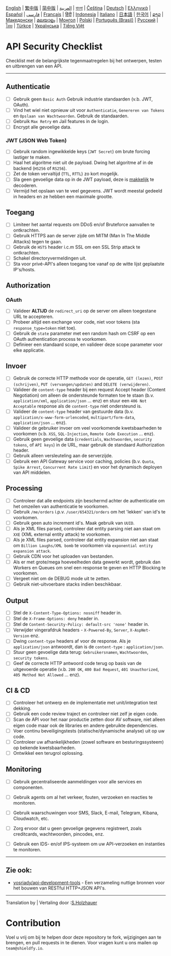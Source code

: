 [English](./README.md) | [繁中版](./README-tw.md) | [简中版](./README-zh.md) | [العربية](./README-ar.md) | [বাংলা](./README-bn.md) | [Čeština](./README-cs.md) | [Deutsch](./README-de.md) | [Ελληνικά](./README-el.md) | [Español](./README-es.md) | [فارسی](./README-fa.md) | [Français](./README-fr.md) | [हिंदी](./README-hi.md) | [Indonesia](./README-id.md) | [Italiano](./README-it.md) | [日本語](./README-ja.md) | [한국어](./README-ko.md) | [ລາວ](./README-lo.md) | [Македонски](./README-mk.md) | [മലയാളം](./README-ml.md) | [Монгол](./README-mn.md) | [Polski](./README-pl.md) | [Português (Brasil)](./README-pt_BR.md) | [Русский](./README-ru.md) | [ไทย](./README-th.md) | [Türkçe](./README-tr.md) | [Українська](./README-uk.md) | [Tiếng Việt](./README-vi.md)

# API Security Checklist
Checklist met de belangrijkste tegenmaatregelen bij het ontwerpen, testen en uitbrengen van een API.


---

## Authenticatie
- [ ] Gebruik geen `Basic Auth` Gebruik industrie standaarden (v.b. JWT, OAuth).
- [ ] Vind het wiel niet opnieuw uit voor `Authenticatie`, `Genereren van Tokens` en `Opslaan van Wachtwoorden`. Gebruik de standaarden.
- [ ] Gebruik `Max Retry` en Jail features in de login.
- [ ] Encrypt alle gevoelige data.

### JWT (JSON Web Token)
- [ ] Gebruik random ingewikkelde keys (`JWT Secret`) om brute forcing lastiger te maken.
- [ ] Haal het algoritme niet uit de payload. Dwing het algoritme af in de backend (`HS256` of `RS256`).
- [ ] Zet de token vervaltijd (`TTL`, `RTTL`) zo kort mogelijk.
- [ ] Sla geen gevoelige data op in de JWT payload, deze is [makkelijk](https://jwt.io/#debugger-io) te decoderen.
- [ ] Vermijd het opslaan van te veel gegevens. JWT wordt meestal gedeeld in headers en ze hebben een maximale grootte.

## Toegang
- [ ] Limiteer het aantal requests om DDoS en/of Bruteforce aanvallen te ontkrachten.
- [ ] Gebruik HTTPS aan de server zijde om MITM (Man In The Middle Attacks) tegen te gaan.
- [ ] Gebruik de `HSTS` header i.c.m SSL om een SSL Strip attack te ontkrachten.
- [ ] Schakel directoryvermeldingen uit.
- [ ] Sta voor privé-API's alleen toegang toe vanaf op de witte lijst geplaatste IP's/hosts.

## Authorization

### OAuth
- [ ] Valideer **ALTIJD** de `redirect_uri` op de server om alleen toegestane URL te accepteren.
- [ ] Probeer altijd een exchange voor code, niet voor tokens (sta `response_type=token` niet toe).
- [ ] Gebruik de `state` parameter met een random hash om CSRF op een OAuth authentication process te voorkomen.
- [ ] Definieer een standaard scope, en valideer deze scope parameter voor elke applicatie.

## Invoer
- [ ] Gebruik de correcte HTTP methode voor de operatie, `GET (lezen)`, `POST (schrijven)`, `PUT (vervangen/updaten)` and `DELETE (verwijderen)`.
- [ ] Valideer de `content-type` header bij een request Accept header (Content Negotiation) om alleen de ondersteunde formaten toe te staan (b.v. `application/xml`, `application/json` ... enz) en stuur een `406 Not Acceptable` response als de `content-type` niet ondersteund is.
- [ ] Valideer de `content-type` header van gestuurde data (b.v. `application/x-www-form-urlencoded`, `multipart/form-data`, `application/json` ... enz).
- [ ] Valideer de gebruiker invoer om veel voorkomende kwetsbaarheden te voorkomen (v.b. `XSS`, `SQL-Injection`, `Remote Code Execution` ... enz).
- [ ] Gebruik geen gevoelige data (`credentials`, `Wachtwoorden`, `security tokens`, of `API keys`) in de URL, maar gebruik de standaard Authorization header.
- [ ] Gebruik alleen versleuteling aan de serverzijde.
- [ ] Gebruik een API Gateway service voor caching, policies (b.v. `Quota`, `Spike Arrest`, `Concurrent Rate Limit`) en voor het dynamisch deployen van API middelen.

## Processing
- [ ] Controleer dat alle endpoints zijn beschermd achter de authenticatie om het omzeilen van authenticatie te voorkomen.
- [ ] Gebruik `/me/orders` i.p.v. `/user/654321/orders` om het 'lekken' van id's te voorkomen.
- [ ] Gebruik geen auto increment id's. Maak gebruik van `UUID`.
- [ ] Als je XML files parsed, controleer dat entity parsing niet aan staat om `XXE` (XML external entity attack) te voorkomen.
- [ ] Als je XML files parsed, controleer dat entity expansion niet aan staat om `Billion Laughs/XML bomb` te voorkomen via `exponential entity expansion attack`.
- [ ] Gebruik CDN voor het uploaden van bestanden.
- [ ] Als er met grote/mega hoeveelheden data gewerkt wordt, gebruik dan Workers en Queues om snel een response te geven en HTTP Blocking te voorkomen.
- [ ] Vergeet niet om de DEBUG mode uit te zetten.
- [ ] Gebruik niet-uitvoerbare stacks indien beschikbaar.

## Output
- [ ] Stel de `X-Content-Type-Options: nosniff` header in.
- [ ] Stel de `X-Frame-Options: deny` header in.
- [ ] Stel de `Content-Security-Policy: default-src 'none'` header in.
- [ ] Verwijder vingerafdruk headers - `X-Powered-By`, `Server`, `X-AspNet-Version` enz.
- [ ] Dwing `content-type` headers af voor de response. Als je `application/json` antwoordt, dan is de `content-type` : `application/json`.
- [ ] Stuur geen gevoelige data terug: `Gebruikersnamen`, `Wachtwoorden`, `security tokens`.
- [ ] Geef de correcte HTTP antwoord code terug op basis van de uitgevoerde operatie (v.b. `200 OK`, `400 Bad Request`, `401 Unauthorized`, `405 Method Not Allowed` ... enz).

## CI & CD
- [ ] Controleer het ontwerp en de implementatie met unit/integration test dekking.
- [ ] Gebruik een code review traject en controleer niet zelf je eigen code.
- [ ] Scan de API voor het naar productie zetten door AV software, niet alleen eigen code maar ook de libraries en andere gebruikte dependencies.
- [ ] Voer continu beveiligingstests (statische/dynamische analyse) uit op uw code.
- [ ] Controleer uw afhankelijkheden (zowel software en besturingssysteem) op bekende kwetsbaarheden.
- [ ] Ontwikkel een terugrol oplossing.

## Monitoring
- [ ] Gebruik gecentraliseerde aanmeldingen voor alle services en componenten.
- [ ] Gebruik agents om al het verkeer, fouten, verzoeken en reacties te monitoren.
- [ ] Gebruik waarschuwingen voor SMS, Slack, E-mail, Telegram, Kibana, Cloudwatch, etc.
- [ ] Zorg ervoor dat u geen gevoelige gegevens registreert, zoals creditcards, wachtwoorden, pincodes, enz.
- [ ] Gebruik een IDS- en/of IPS-systeem om uw API-verzoeken en instanties te monitoren.


---

## Zie ook:
- [yosriady/api-development-tools](https://github.com/yosriady/api-development-tools) - Een verzameling nuttige bronnen voor het bouwen van RESTful HTTP+JSON API's.


---

Translation by | Vertaling door :[S.Holzhauer](https://github.com/SHolzhauer)

# Contribution
Voel u vrij om bij te helpen door deze repository te fork, wijzigingen aan te brengen, en pull requests in te dienen. Voor vragen kunt u ons mailen op `team@shieldfy.io`.
